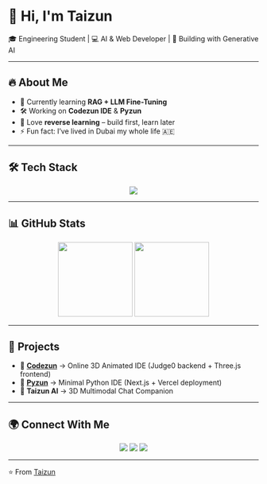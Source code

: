 <!-- Profile README for GitHub -->

# 👋 Hi, I'm Taizun  

🎓 Engineering Student | 💻 AI & Web Developer | 🚀 Building with Generative AI  

---

## 🔥 About Me  
- 🌱 Currently learning **RAG + LLM Fine-Tuning**  
- 🛠️ Working on **Codezun IDE** & **Pyzun**  
- 🧩 Love **reverse learning** – build first, learn later  
- ⚡ Fun fact: I’ve lived in Dubai my whole life 🇦🇪  

---

## 🛠️ Tech Stack  
<p align="center">
  <img src="https://skillicons.dev/icons?i=python,cpp,js,ts,nextjs,react,nodejs,tailwind,vercel,docker,git,github" />
</p>

---

## 📊 GitHub Stats  
<p align="center">
  <img src="https://github-readme-stats.vercel.app/api?username=taizun&show_icons=true&theme=radical" height="150"/>
  <img src="https://github-readme-stats.vercel.app/api/top-langs/?username=taizun&layout=compact&theme=radical" height="150"/>
</p>

---

## 🚀 Projects  
- 🔹 **[Codezun](#)** → Online 3D Animated IDE (Judge0 backend + Three.js frontend)  
- 🔹 **[Pyzun](#)** → Minimal Python IDE (Next.js + Vercel deployment)  
- 🔹 **Taizun AI** → 3D Multimodal Chat Companion  

---

## 🌍 Connect With Me  
<p align="center">
  <a href="https://linkedin.com/in/YOURUSERNAME"><img src="https://img.shields.io/badge/-LinkedIn-blue?style=for-the-badge&logo=linkedin"></a>
  <a href="https://twitter.com/YOURUSERNAME"><img src="https://img.shields.io/badge/-Twitter-black?style=for-the-badge&logo=twitter&logoColor=white"></a>
  <a href="mailto:YOURMAIL@gmail.com"><img src="https://img.shields.io/badge/-Email-red?style=for-the-badge&logo=gmail&logoColor=white"></a>
</p>

---

⭐️ From [Taizun](https://github.com/taizun)

